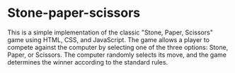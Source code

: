 # Stone-paper-scissors
This is a simple implementation of the classic "Stone, Paper, Scissors" game using HTML, CSS, and JavaScript. The game allows a player to compete against the computer by selecting one of the three options: Stone, Paper, or Scissors. The computer randomly selects its move, and the game determines the winner according to the standard rules.
